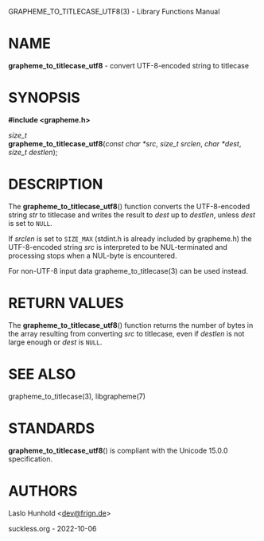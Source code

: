GRAPHEME\_TO\_TITLECASE\_UTF8(3) - Library Functions Manual

# NAME

**grapheme\_to\_titlecase\_utf8** - convert UTF-8-encoded string to titlecase

# SYNOPSIS

**#include &lt;grapheme.h>**

*size\_t*  
**grapheme\_to\_titlecase\_utf8**(*const char \*src*, *size\_t srclen*, *char \*dest*, *size\_t destlen*);

# DESCRIPTION

The
**grapheme\_to\_titlecase\_utf8**()
function converts the UTF-8-encoded string
*str*
to titlecase and writes the result to
*dest*
up to
*destlen*,
unless
*dest*
is set to
`NULL`.

If
*srclen*
is set to
`SIZE_MAX`
(stdint.h is already included by grapheme.h) the UTF-8-encoded string
*src*
is interpreted to be NUL-terminated and processing stops when a
NUL-byte is encountered.

For non-UTF-8 input data
grapheme\_to\_titlecase(3)
can be used instead.

# RETURN VALUES

The
**grapheme\_to\_titlecase\_utf8**()
function returns the number of bytes in the array resulting
from converting
*src*
to titlecase, even if
*destlen*
is not large enough or
*dest*
is
`NULL`.

# SEE ALSO

grapheme\_to\_titlecase(3),
libgrapheme(7)

# STANDARDS

**grapheme\_to\_titlecase\_utf8**()
is compliant with the Unicode 15.0.0 specification.

# AUTHORS

Laslo Hunhold &lt;[dev@frign.de](mailto:dev@frign.de)&gt;

suckless.org - 2022-10-06
